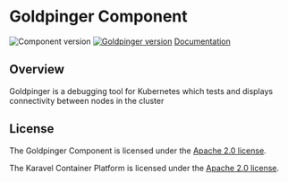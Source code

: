 # Goldpinger Component

![Component version](https://img.shields.io/badge/dynamic/yaml?color=blue&label=component+version&query=$.entries.goldpinger[0].version&url=https%3A%2F%2Fcharts.mikamai.com%2Fkaravel%2Findex.yaml&style=for-the-badge)
[![Goldpinger version](https://img.shields.io/badge/dynamic/yaml?color=blue&label=goldpinger+version&query=$.entries.goldpinger[0].appVersion&url=https%3A%2F%2Fcharts.mikamai.com%2Fkaravel%2Findex.yaml&style=for-the-badge)](https://github.com/bloomberg/goldpinger)
[Documentation](https://docs.karavel.io/components/goldpinger)

## Overview

Goldpinger is a debugging tool for Kubernetes which tests and displays connectivity between nodes in the cluster

## License

The Goldpinger Component is licensed under the [Apache 2.0 license](LICENSE).

The Karavel Container Platform is licensed under the [Apache 2.0 license](https://github.com/projectkaravel/platform/blob/main/LICENSE).
